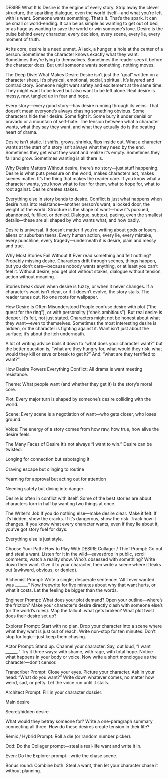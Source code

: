 DESIRE
What It Is
Desire is the engine of every story. Strip away the clever structure, the sparkling dialogue, even the world itself—and what you’re left with is want. Someone wants something. That’s it. That’s the spark. It can be small or world-ending. It can be as simple as wanting to get out of bed, or as huge as wanting to save the world or win someone’s love. Desire is the pulse behind every character, every decision, every scene, every lie, every moment of truth.

At its core, desire is a need unmet. A lack, a hunger, a hole at the center of a person. Sometimes the character knows exactly what they want. Sometimes they’re lying to themselves. Sometimes the reader sees it before the character does. But until someone wants something, nothing moves.

The Deep Dive: What Makes Desire
Desire isn’t just the “goal” written on a character sheet. It’s physical, emotional, social, spiritual. It’s layered and contradictory. Someone might want safety and excitement at the same time. They might want to be loved but also want to be left alone. Real desire is messy, raw, tangled up in fear and hope.

Every story—every good story—has desire running through its veins. That doesn’t mean everyone’s always chasing something obvious. Some characters hide their desire. Some fight it. Some bury it under denial or bravado or a mountain of self-hate. The tension between what a character wants, what they say they want, and what they actually do is the beating heart of drama.

Desire isn’t static. It shifts, grows, shrinks, flips inside out. What a character wants at the start of a story isn’t always what they need by the end. Sometimes they get what they want and realize it’s empty. Sometimes they fail and grow. Sometimes wanting is all there is.

Why Desire Matters
Without desire, there’s no story—just stuff happening. Desire is what puts pressure on the world, makes characters act, makes scenes matter. It’s the thing that makes the reader care. If you know what a character wants, you know what to fear for them, what to hope for, what to root against. Desire creates stakes.

Everything else in story bends to desire. Conflict is just what happens when desire runs into resistance—another person’s want, a locked door, the weight of the world. Structure is the shape of want—how it’s pursued, abandoned, fulfilled, or denied. Dialogue, subtext, pacing, even the smallest details—these are all shaped by who wants what, and how badly.

Desire is universal. It doesn’t matter if you’re writing about gods or losers, aliens or suburban teens. Every human action, every lie, every mistake, every punchline, every tragedy—underneath it is desire, plain and messy and true.

Why Most Stories Fail Without It
Ever read something and felt nothing? Probably missing desire. Characters drift through scenes, things happen, but you don’t care—because nobody wants anything, or at least you can’t feel it. Without desire, you get plot without stakes, dialogue without tension, action without meaning.

Stories break down when desire is fuzzy, or when it never changes. If a character’s want isn’t clear, or if it doesn’t evolve, the story stalls. The reader tunes out. No one roots for wallpaper.

How Desire Is Often Misunderstood
People confuse desire with plot (“the quest for the ring”), or with personality (“she’s ambitious”). But real desire is deeper. It’s felt, not just stated. Characters might not be honest about what they want—even to themselves. Sometimes the most interesting desire is hidden, or the character is fighting against it. Want isn’t just about the surface; it’s about the itch underneath.

A lot of writing advice boils it down to “what does your character want?” but the better question is, “what are they hungry for, what would they risk, what would they kill or save or break to get it?” And: “what are they terrified to want?”

How Desire Powers Everything
Conflict: All drama is want meeting resistance.

Theme: What people want (and whether they get it) is the story’s moral core.

Plot: Every major turn is shaped by someone’s desire colliding with the world.

Scene: Every scene is a negotiation of want—who gets closer, who loses ground.

Voice: The energy of a story comes from how raw, how true, how alive the desire feels.

The Many Faces of Desire
It’s not always “I want to win.” Desire can be twisted:

Longing for connection but sabotaging it

Craving escape but clinging to routine

Yearning for approval but acting out for attention

Needing safety but diving into danger

Desire is often in conflict with itself. Some of the best stories are about characters torn in half by wanting two things at once.

The Writer’s Job
If you do nothing else—make desire clear. Make it felt. If it’s hidden, show the cracks. If it’s dangerous, show the risk. Track how it changes. If you know what every character wants, even if they lie about it, you’ve got story fuel for days.

Everything else is just style.

Choose Your Path: How to Play With DESIRE
Collager / Thief
Prompt:
Go out and steal a want. Listen for it in the wild—eavesdrop in public, scroll comments, watch a reality show. Who’s obsessed with something? Write down their want. Give it to your character, then write a scene where it leaks out (awkward, obvious, or denied).

Alchemist
Prompt:
Write a single, desperate sentence:
“All I ever wanted was ______.”
Now freewrite for five minutes about why that want hurts, or what it costs. Let the feeling be bigger than the words.

Engineer
Prompt:
What does your plot demand? Open your outline—where’s the friction? Make your character’s desire directly clash with someone else’s (or the world’s rules). Map the fallout: what gets broken? What plot twist does their desire set up?

Explorer
Prompt:
Start with no plan. Drop your character into a scene where what they want is just out of reach. Write non-stop for ten minutes. Don’t stop for logic—just keep them chasing.

Actor
Prompt:
Stand up. Channel your character. Say, out loud, “I want ______.” Try it three ways: with shame, with rage, with total hope. Notice what happens in your body or voice. Now write a short monologue as the character—don’t censor.

Transcriber
Prompt:
Close your eyes. Picture your character. Ask in your head: “What do you want?” Write down whatever comes, no matter how weird, sad, or petty. Let the voice run until it stalls.

Architect
Prompt:
Fill in your character dossier:

Main desire

Secret/hidden desire

What would they betray someone for?
Write a one-paragraph summary connecting all three. How do these desires create tension in their life?

Remix / Hybrid
Prompt:
Roll a die (or random number picker).

Odd: Do the Collager prompt—steal a real-life want and write it in.

Even: Do the Explorer prompt—write the chase scene.

Bonus round: Combine both. Steal a want, then let your character chase it without planning.
